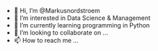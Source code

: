 - 👋 Hi, I’m @Markusnordstroem
- 👀 I’m interested in Data Science & Management
- 🌱 I’m currently learning programming in Python
- 💞️ I’m looking to collaborate on ...
- 📫 How to reach me ...

<!---
Markusnordstroem/Markusnordstroem is a ✨ special ✨ repository because its `README.md` (this file) appears on your GitHub profile.
You can click the Preview link to take a look at your changes.
--->
